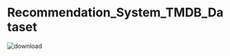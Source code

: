 # Recommendation_System_TMDB_Dataset

![download](https://user-images.githubusercontent.com/19778041/119109347-b73e8a80-ba3e-11eb-8357-2f1f37625a8f.png)
